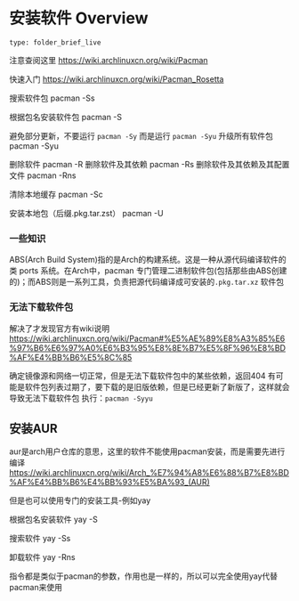 # 安装软件 Overview
 
```ccard
type: folder_brief_live
```
注意查阅这里
https://wiki.archlinuxcn.org/wiki/Pacman

快速入门
https://wiki.archlinuxcn.org/wiki/Pacman_Rosetta

搜索软件包
pacman -Ss

根据包名安装软件包
pacman -S

避免部分更新，不要运行 `pacman -Sy` 而是运行 `pacman -Syu`
升级所有软件包
pacman -Syu

删除软件
pacman -R
删除软件及其依赖
pacman -Rs
删除软件及其依赖及其配置文件
pacman -Rns

清除本地缓存
pacman -Sc

安装本地包（后缀.pkg.tar.zst）
pacman -U

### 一些知识
ABS(Arch Build System)指的是Arch的构建系统。这是一种从源代码编译软件的类 ports 系统。在Arch中，pacman 专门管理二进制软件包(包括那些由ABS创建的)；而ABS则是一系列工具，负责把源代码编译成可安装的`.pkg.tar.xz` 软件包

### 无法下载软件包
解决了才发现官方有wiki说明 https://wiki.archlinuxcn.org/wiki/Pacman#%E5%AE%89%E8%A3%85%E6%97%B6%E6%97%A0%E6%B3%95%E8%8E%B7%E5%8F%96%E8%BD%AF%E4%BB%B6%E5%8C%85

确定镜像源和网络一切正常，但是无法下载软件包中的某些依赖，返回404
有可能是软件包列表过期了，要下载的是旧版依赖，但是已经更新了新版了，这样就会导致无法下载软件包
执行：`pacman -Syyu`

## 安装AUR
aur是arch用户仓库的意思，这里的软件不能使用pacman安装，而是需要先进行编译
https://wiki.archlinuxcn.org/wiki/Arch_%E7%94%A8%E6%88%B7%E8%BD%AF%E4%BB%B6%E4%BB%93%E5%BA%93_(AUR)

但是也可以使用专门的安装工具-例如yay

根据包名安装软件
yay -S 

搜索软件
yay -Ss

卸载软件
yay -Rns

指令都是类似于pacman的参数，作用也是一样的，所以可以完全使用yay代替pacman来使用